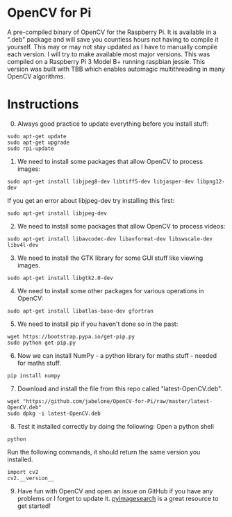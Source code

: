 # OpenCV for Pi
A pre-compiled binary of OpenCV for the Raspberry Pi.   It is available in a ".deb" package and will save you countless hours not having to compile it yourself.  This may or may not stay updated as I have to manually compile each version.  I will try to make available most major versions.  This was compiled on a Raspberry Pi 3 Model B+ running raspbian jessie.  This version was built with TBB which enables automagic multithreading in many OpenCV algorithms.

# Instructions
0) Always good practice to update everything before you install stuff:
  ```
sudo apt-get update
sudo apt-get upgrade
sudo rpi-update
  ```
1) We need to install some packages that allow OpenCV to process images:
  ```
sudo apt-get install libjpeg8-dev libtiff5-dev libjasper-dev libpng12-dev
  ```
  If you get an error about libjpeg-dev try installing this first:
  ```
sudo apt-get install libjpeg-dev
  ```
2) We need to install some packages that allow OpenCV to process videos:
  ```
sudo apt-get install libavcodec-dev libavformat-dev libswscale-dev libv4l-dev
  ```
3) We need to install the GTK library for some GUI stuff like viewing images.
  ```
sudo apt-get install libgtk2.0-dev
  ```
4) We need to install some other packages for various operations in OpenCV:
  ```
sudo apt-get install libatlas-base-dev gfortran
  ```
5) We need to install pip if you haven't done so in the past:
  ```
wget https://bootstrap.pypa.io/get-pip.py
sudo python get-pip.py
  ```
6) Now we can install NumPy - a python library for maths stuff - needed for maths stuff.
  ```
pip install numpy
  ```
7) Download and install the file from this repo called "latest-OpenCV.deb".
  ```
wget "https://github.com/jabelone/OpenCV-for-Pi/raw/master/latest-OpenCV.deb"
sudo dpkg -i latest-OpenCV.deb
  ```
8) Test it installed correctly by doing the following:
  Open a python shell
  ```
python
  ```
  Run the following commands, it should return the same version you installed.
  ```
import cv2
cv2.__version__
  ```
  
 9) Have fun with OpenCV and open an issue on GitHub if you have any problems or I forget to update it.  [pyimagesearch](http://www.pyimagesearch.com/) is a great resource to get started!
